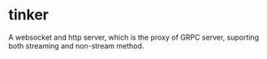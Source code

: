 # tinker
A websocket and http server, which is the proxy of GRPC server, suporting both streaming and non-stream method.
